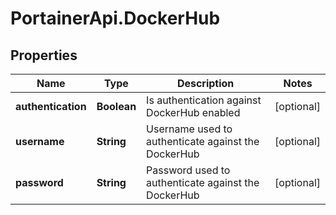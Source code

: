 # PortainerApi.DockerHub

## Properties
Name | Type | Description | Notes
------------ | ------------- | ------------- | -------------
**authentication** | **Boolean** | Is authentication against DockerHub enabled | [optional] 
**username** | **String** | Username used to authenticate against the DockerHub | [optional] 
**password** | **String** | Password used to authenticate against the DockerHub | [optional] 


